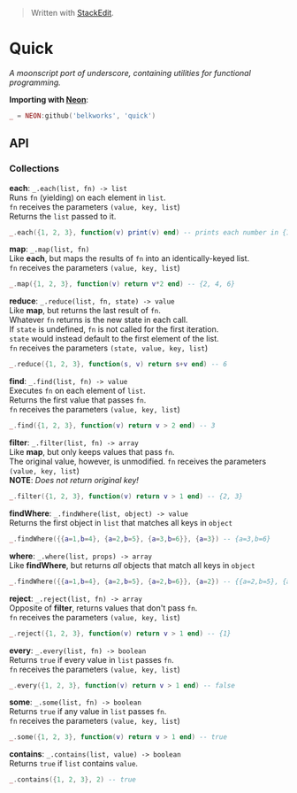 

> Written with [StackEdit](https://stackedit.io/).
# Quick
*A moonscript port of underscore, containing utilities for functional programming.*

**Importing with [Neon](https://github.com/Belkworks/NEON)**:
```lua
_ = NEON:github('belkworks', 'quick')
```

## API

### Collections

**each**: `_.each(list, fn) -> list`  
Runs `fn` (yielding) on each element in `list`.  
`fn` receives the parameters `(value, key, list`)  
Returns the `list` passed to it.
```lua
_.each({1, 2, 3}, function(v) print(v) end) -- prints each number in {1, 2, 3}
```

**map**: `_.map(list, fn)`  
Like **each**, but maps the results of `fn` into an identically-keyed list.  
`fn` receives the parameters `(value, key, list`)
```lua
_.map({1, 2, 3}, function(v) return v*2 end) -- {2, 4, 6}
```

**reduce**: `_.reduce(list, fn, state) -> value`  
Like **map**, but returns the last result of `fn`.  
Whatever `fn` returns is the new state in each call.  
If `state` is undefined, `fn` is not called for the first iteration.  
 `state` would instead default to the first element of the list.  
`fn` receives the parameters `(state, value, key, list`)
```lua
_.reduce({1, 2, 3}, function(s, v) return s+v end) -- 6
```

**find**: `_.find(list, fn) -> value`  
Executes `fn` on each element of `list`.  
Returns the first value that passes `fn`.  
`fn` receives the parameters `(value, key, list`)
```lua
_.find({1, 2, 3}, function(v) return v > 2 end) -- 3
```

**filter**: `_.filter(list, fn) -> array`  
Like **map**, but only keeps values that pass `fn`.  
The original value, however, is unmodified.
`fn` receives the parameters `(value, key, list`)  
**NOTE**: *Does not return original key!*
```lua
_.filter({1, 2, 3}, function(v) return v > 1 end) -- {2, 3}
```

**findWhere**: `_.findWhere(list, object) -> value`  
Returns the first object in `list` that matches all keys in `object`
```lua
_.findWhere({{a=1,b=4}, {a=2,b=5}, {a=3,b=6}}, {a=3}) -- {a=3,b=6}
```

**where**: `_.where(list, props) -> array`  
Like **findWhere**, but returns *all* objects that match all keys in `object`
```lua
_.findWhere({{a=1,b=4}, {a=2,b=5}, {a=2,b=6}}, {a=2}) -- {{a=2,b=5}, {a=2,b=6}}
```

**reject**: `_.reject(list, fn) -> array`  
Opposite of **filter**, returns values that don't pass `fn`.  
`fn` receives the parameters `(value, key, list`)
```lua
_.reject({1, 2, 3}, function(v) return v > 1 end) -- {1}
```

**every**: `_.every(list, fn) -> boolean`  
Returns `true` if every value in `list` passes `fn`.  
`fn` receives the parameters `(value, key, list`)
```lua
_.every({1, 2, 3}, function(v) return v > 1 end) -- false
```

**some**: `_.some(list, fn) -> boolean`  
Returns `true` if any value in `list` passes `fn`.  
`fn` receives the parameters `(value, key, list`)
```lua
_.some({1, 2, 3}, function(v) return v > 1 end) -- true
```

**contains**: `_.contains(list, value) -> boolean`  
Returns `true` if `list` contains `value`.
```lua
_.contains({1, 2, 3}, 2) -- true
```
